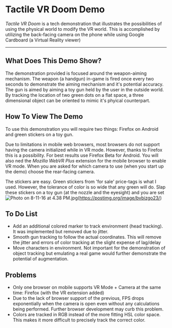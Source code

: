 Tactile VR Doom Demo
===================

*Tactile VR Doom* is a tech demonstration that illustrates the possibilities of using the physical world to modify the VR world. This is accomplished by utilizing the back-facing camera on the phone while using Google Cardboard (a Virtual Reality viewer)

----------


What Does This Demo Show?
-------------

The demonstration provided is focused around the weapon-aiming mechanism. The weapon (a handgun) in-game is fired once every two seconds to demonstrate the aiming mechanism and it's potential accuracy. The gun is aimed by aiming a toy gun held by the user in the outside world. By tracking the location of two green dots on a flat space, a three dimensional object can be oriented to mimic it's phyical counterpart.


How To View The Demo
-------------
 

To use this demonstration you will require two things: Firefox on Android and green stickers on a toy gun. 

Due to limitations in mobile web browsers, most browsers do not support having the camera initialized while in VR mode. However, thanks to Firefox this is a possibility. For best results use Firefox Beta for Android. You will also ned the *Mozilla WebVR Plus* extension for the mobile browser to enable VR mode. When you are asked for which camera to use (when you start up the demo) choose the rear-facing camera.

The stickers are easy. Green stickers from 'for sale' price-tags is what I used. However, the tolerance of color is so wide that any green will do. Slap these stickers on a toy gun (at the nozzle and the eyesight) and you are set
![Photo on 8-11-16 at 4.38 PM.jpg](https://s9.postimg.org/fexgp9qrz/Photo_on_8_11_16_at_4_38_PM.jpg)(https://postimg.org/image/bvbizgo23/)

To Do List
-------------
* Add an additional colored marker to track environment (head tracking). It was implemented but removed due to jitter.
* Smooth gun tracking to follow the actual coordinates. This will remove the jitter and errors of color tracking at the slight expense of lag/delay
* Move characters in environment. Not important for the demonstration of object tracking but emulating a real game would further demonstrate the potential of augmentation.

Problems
-------------
* Only one browser on mobile supports VR Mode + Camera at the same time: Firefox (with the VR extension added)
* Due to the lack of browser support of the previous, FPS drops exponentially when the camera is open even without any calculations being performed. Further browser development may curb this problem.
* Colors are tracked in RGB instead of the more fitting HSL color space. This makes it more difficult to precisely track the correct color.